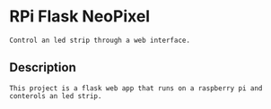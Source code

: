 # RPi Flask NeoPixel
    Control an led strip through a web interface.
## Description
    This project is a flask web app that runs on a raspberry pi and conterols an led strip.
